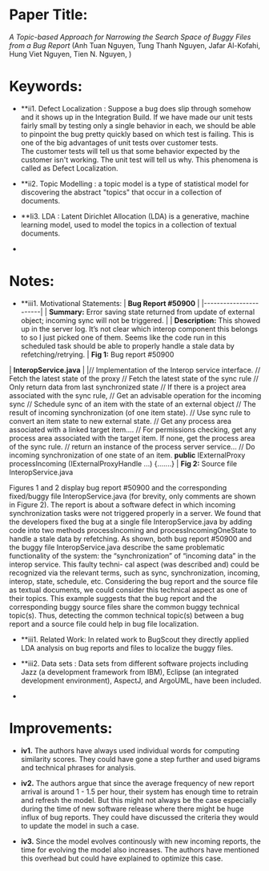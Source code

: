 # Paper Title:
*A Topic-based Approach for Narrowing the Search Space of Buggy Files from a Bug Report* 
(Anh Tuan Nguyen, Tung Thanh Nguyen, Jafar Al-Kofahi, Hung Viet Nguyen, Tien N. Nguyen, )


# Keywords:
* **ii1. Defect Localization : Suppose a bug does slip through somehow and it shows up in the Integration Build. If we have made our unit tests fairly small by testing only a single behavior in each, we should be able to pinpoint the bug pretty quickly based on which test is failing. This is one of the big advantages of unit tests over customer tests. The customer tests will tell us that some behavior expected by the customer isn't working. The unit test will tell us why. This phenomena is called as Defect Localization.

* **ii2. Topic Modelling :  a topic model is a type of statistical model for discovering the abstract "topics" that occur in a collection of documents.

* **Ii3. LDA : Latent Dirichlet Allocation (LDA)  is a generative, machine learning model, used to model the topics in a collection of textual documents.

* 

# Notes:
* **iii1. Motivational Statements: 
| **Bug Report #50900** |
|-----------------------|
| **Summary:** Error saving state returned from update of external object; incoming sync will not be triggered. |
| **Description:** This showed up in the server log. It’s not clear which interop component this belongs to so I just picked one of them. Seems like the code run in this scheduled task should be able to properly handle a stale data by refetching/retrying. |
**Fig 1:** Bug report #50900


| **InteropService.java** |
|// Implementation of the Interop service interface. // Fetch the latest state of the proxy
// Fetch the latest state of the sync rule
// Only return data from last synchronized state
// If there is a project area associated with the sync rule,
// Get an advisable operation for the incoming sync
// Schedule sync of an item with the state of an external object
// The result of incoming synchronization (of one item state).
// Use sync rule to convert an item state to new external state.
// Get any process area associated with a linked target item....
// For permissions checking, get any process area associated with the target item. If none, get the process area of the sync rule.
// return an instance of the process server service...
// Do incoming synchronization of one state of an item.
**public** IExternalProxy processIncoming (IExternalProxyHandle ...) {.......} |
**Fig 2:** Source file InteropService.java

Figures 1 and 2 display bug report #50900 and the corresponding fixed/buggy file InteropService.java (for brevity, only comments are shown in Figure 2). The report is about a software defect in which incoming synchronization tasks were not triggered properly in a server. We found that the developers fixed the bug at a single file InteropService.java by adding code into two methods processIncoming and processIncomingOneState to handle a stale data by refetching. As shown, both bug report #50900 and the buggy file InteropService.java describe the same problematic functionality of the system: the “synchronization” of “incoming data” in the interop service. This faulty techni- cal aspect (was described and) could be recognized via the relevant terms, such as sync, synchronization, incoming, interop, state, schedule, etc. Considering the bug report and the source file as textual documents, we could consider this technical aspect as one of their topics. This example suggests that the bug report and the corresponding buggy source files share the common buggy technical topic(s). Thus, detecting the common technical topic(s) between a bug report and a source file could help in bug file localization.

* **iii1.  Related Work: In related work to BugScout they directly applied LDA analysis on bug reports and files to localize the buggy files.

* **iii2. Data sets : Data sets from different software projects including Jazz (a development framework from IBM), Eclipse (an integrated development environment), AspectJ, and ArgoUML, have been included.

* 

# Improvements:
* **iv1.** The authors have always used individual words for computing similarity scores. They could have gone a step further and used bigrams and technical phrases for analysis.
* **iv2.** The authors argue that since the average frequency of new report arrival is around 1 - 1.5 per hour, their system has enough time to retrain and refresh the model. But this might not always be the case especially during the time of new software release where there might be huge influx of bug reports. They could have discussed the criteria they would to update the model in such a case.  

* **iv3.** Since the model evolves continously with new incoming reports, the time for evolving the model also increases. The authors have mentioned this overhead but could have explained to optimize this case.
